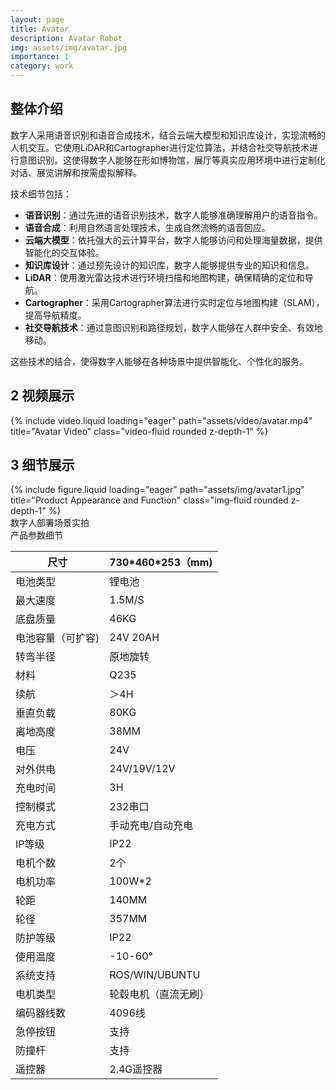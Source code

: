 ```yaml
---
layout: page
title: Avatar
description: Avatar Robot
img: assets/img/avatar.jpg
importance: 1
category: work
---
```


<h2>
整体介绍
</h2>
<p>
数字人采用语音识别和语音合成技术，结合云端大模型和知识库设计，实现流畅的人机交互。它使用LiDAR和Cartographer进行定位算法，并结合社交导航技术进行意图识别。这使得数字人能够在形如博物馆，展厅等真实应用环境中进行定制化对话、展览讲解和按需虚拟解释。
</p>
<p>
技术细节包括：
</p>
<ul>
    <li><strong>语音识别</strong>：通过先进的语音识别技术，数字人能够准确理解用户的语音指令。</li>
    <li><strong>语音合成</strong>：利用自然语言处理技术，生成自然流畅的语音回应。</li>
    <li><strong>云端大模型</strong>：依托强大的云计算平台，数字人能够访问和处理海量数据，提供智能化的交互体验。</li>
    <li><strong>知识库设计</strong>：通过预先设计的知识库，数字人能够提供专业的知识和信息。</li>
    <li><strong>LiDAR</strong>：使用激光雷达技术进行环境扫描和地图构建，确保精确的定位和导航。</li>
    <li><strong>Cartographer</strong>：采用Cartographer算法进行实时定位与地图构建（SLAM），提高导航精度。</li>
    <li><strong>社交导航技术</strong>：通过意图识别和路径规划，数字人能够在人群中安全、有效地移动。</li>
</ul>
<p>
这些技术的结合，使得数字人能够在各种场景中提供智能化、个性化的服务。
</p>

<h2>
2 视频展示
</h2>
<div class="row">
    <div class="col-sm mt-3 mt-md-0">
        {% include video.liquid loading="eager" path="assets/video/avatar.mp4" title="Avatar Video" class="video-fluid rounded z-depth-1" %}
    </div>
</div>

<h2>
3 细节展示
</h2>
<div class="row">
    <div class="col-sm mt-3 mt-md-0">
        {% include figure.liquid loading="eager" path="assets/img/avatar1.jpg" title="Product Appearance and Function" class="img-fluid rounded z-depth-1" %}
    </div>
</div>
<div class="caption">
    数字人部署场景实拍
</div>
<div class="caption">
    产品参数细节
</div>
<table class="table table-bordered">
    <thead>
        <tr>
            <th>尺寸</th>
            <th>730*460*253（mm)</th>
        </tr>
    </thead>
    <tbody>
        <tr>
            <td>电池类型</td>
            <td>锂电池</td>
        </tr>
        <tr>
            <td>最大速度</td>
            <td>1.5M/S</td>
        </tr>
        <tr>
            <td>底盘质量</td>
            <td>46KG</td>
        </tr>
        <tr>
            <td>电池容量（可扩容)</td>
            <td>24V 20AH</td>
        </tr>
        <tr>
            <td>转弯半径</td>
            <td>原地旋转</td>
        </tr>
        <tr>
            <td>材料</td>
            <td>Q235</td>
        </tr>
        <tr>
            <td>续航</td>
            <td>＞4H</td>
        </tr>
        <tr>
            <td>垂直负载</td>
            <td>80KG</td>
        </tr>
        <tr>
            <td>离地高度</td>
            <td>38MM</td>
        </tr>
        <tr>
            <td>电压</td>
            <td>24V</td>
        </tr>
        <tr>
            <td>对外供电</td>
            <td>24V/19V/12V</td>
        </tr>
        <tr>
            <td>充电时间</td>
            <td>3H</td>
        </tr>
        <tr>
            <td>控制模式</td>
            <td>232串口</td>
        </tr>
        <tr>
            <td>充电方式</td>
            <td>手动充电/自动充电</td>
        </tr>
        <tr>
            <td>IP等级</td>
            <td>IP22</td>
        </tr>
        <tr>
            <td>电机个数</td>
            <td>2个</td>
        </tr>
        <tr>
            <td>电机功率</td>
            <td>100W*2</td>
        </tr>
        <tr>
            <td>轮距</td>
            <td>140MM</td>
        </tr>
        <tr>
            <td>轮径</td>
            <td>357MM</td>
        </tr>
        <tr>
            <td>防护等级</td>
            <td>IP22</td>
        </tr>
        <tr>
            <td>使用温度</td>
            <td>-10-60°</td>
        </tr>
        <tr>
            <td>系统支持</td>
            <td>ROS/WIN/UBUNTU</td>
        </tr>
        <tr>
            <td>电机类型</td>
            <td>轮毂电机（直流无刷）</td>
        </tr>
        <tr>
            <td>编码器线数</td>
            <td>4096线</td>
        </tr>
        <tr>
            <td>急停按钮</td>
            <td>支持</td>
        </tr>
        <tr>
            <td>防撞杆</td>
            <td>支持</td>
        </tr>
        <tr>
            <td>遥控器</td>
            <td>2.4G遥控器</td>
        </tr>
    </tbody>
</table>